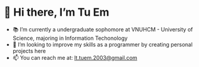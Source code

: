 # 👋 Hi there, I’m Tu Em

- 📚 I’m currently a undergraduate sophomore at VNUHCM - University of Science, majoring in Information Techonology
- 🌱 I’m looking to improve my skills as a programmer by creating personal projects here
- 📫 You can reach me at: lt.tuem.2003@gmail.com
